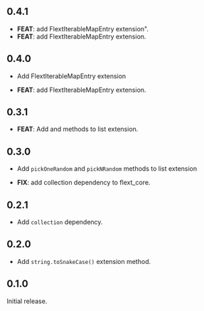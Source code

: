 ## 0.4.1

 - **FEAT**: add FlextIterableMapEntry extension".
 - **FEAT**: add FlextIterableMapEntry extension.

## 0.4.0

 - Add FlextIterableMapEntry extension

 - **FEAT**: add FlextIterableMapEntry extension.

## 0.3.1

 - **FEAT**: Add  and  methods to list extension.

## 0.3.0

 - Add `pickOneRandom` and `pickNRandom` methods to list extension

 - **FIX**: add collection dependency to flext_core.

## 0.2.1

 - Add `collection` dependency.

## 0.2.0

- Add `string.toSnakeCase()` extension method.

## 0.1.0

Initial release.
